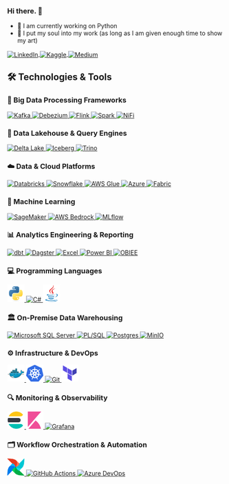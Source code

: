 ### Hi there. 👋
- 🔭 I am currently working on Python
- 🌱 I put my soul into my work (as long as I am given enough time to show my art)

<p align="left">
  <a href="https://www.linkedin.com/in/hasan-%C3%A7atalg%C3%B6l-953365206/" target="_blank">
    <img align="center" src="https://raw.githubusercontent.com/rahuldkjain/github-profile-readme-generator/master/src/images/icons/Social/linked-in-alt.svg" alt="LinkedIn" height="30" width="40" />
  </a>
  <a href="https://www.kaggle.com/hasancatalgol" target="_blank">
    <img align="center" src="https://raw.githubusercontent.com/rahuldkjain/github-profile-readme-generator/master/src/images/icons/Social/kaggle.svg" alt="Kaggle" height="30" width="40" />
  </a>
  <a href="https://medium.com/@hasancatalgol" target="_blank">
    <img align="center" src="https://raw.githubusercontent.com/rahuldkjain/github-profile-readme-generator/master/src/images/icons/Social/medium.svg" alt="Medium" height="30" width="40" />
  </a>
</p>

## 🛠️ Technologies & Tools

### 🚀 Big Data Processing Frameworks
<p align="left">
  <a href="https://kafka.apache.org/" target="_blank">
    <img src="https://cdn.iconscout.com/icon/free/png-256/free-kafka-icon-download-in-svg-png-gif-file-formats--logo-brand-world-logos-vol-1-pack-icons-282292.png" alt="Kafka" width="40" height="40"/>
  </a>
  <a href="https://debezium.io/" target="_blank">
    <img src="https://encrypted-tbn0.gstatic.com/images?q=tbn:ANd9GcQhgJU7oP6_rE9CsdXB3aiT20-t_aWsd700oQ&s" alt="Debezium" width="40" height="40"/>
  </a>
  <a href="https://flink.apache.org/" target="_blank">
    <img src="https://encrypted-tbn0.gstatic.com/images?q=tbn:ANd9GcSnv7ifl2_Rvz3Za9Phpw3hmjOQsaalL7eCzA&s" alt="Flink" width="40" height="40"/>
  </a>
  <a href="https://spark.apache.org/" target="_blank">
    <img src="https://encrypted-tbn0.gstatic.com/images?q=tbn:ANd9GcQpYjJum800-sDfZz-8yznUui_7lUYzeoFOcg&s" alt="Spark" width="40" height="40"/>
  </a>
  <a href="https://nifi.apache.org/" target="_blank">
    <img src="https://images.icon-icons.com/2699/PNG/512/apache_nifi_logo_icon_168614.png" alt="NiFi" width="45" height="40"/>
  </a>
</p>

### 💾 Data Lakehouse & Query Engines
<p align="left">
  <a href="https://delta.io/" target="_blank">
    <img src="https://media.licdn.com/dms/image/v2/C4D12AQFz46jU4sd9tQ/article-cover_image-shrink_600_2000/article-cover_image-shrink_600_2000/0/1653461550378?e=2147483647&v=beta&t=XOV8JCfydrnFwHW4Cbe23Ipg0zw2VNAcdEZ7XmI8Hac" alt="Delta Lake" width="170" height="40"/>
  </a>
  <a href="https://iceberg.apache.org/" target="_blank">
    <img src="https://upload.wikimedia.org/wikipedia/commons/thumb/9/95/Apache_Iceberg_Logo.svg/2560px-Apache_Iceberg_Logo.svg.png" alt="Iceberg" width="140" height="40"/>
  </a>
  <a href="https://trino.io/" target="_blank">
    <img src="https://upload.wikimedia.org/wikipedia/commons/thumb/5/57/Trino-logo-w-bk.svg/1200px-Trino-logo-w-bk.svg.png" alt="Trino" width="80" height="40"/>
  </a>
</p>

### ☁️ Data & Cloud Platforms
<p align="left">
  <a href="https://databricks.com/" target="_blank">
    <img src="https://synd.io/wp-content/uploads/2022/05/databricks-1.png" alt="Databricks" width="110" height="40"/>
  </a>
  <a href="https://www.snowflake.com/" target="_blank">
    <img src="https://encrypted-tbn0.gstatic.com/images?q=tbn:ANd9GcQiqSAnOUn5yvQCgI6RRlpJnjTjzRvKdoTONW22v-Tfno5rBgyHptOLd2hdj3DuUfEIFw&usqp=CAU" alt="Snowflake" width="140" height="40"/>
  </a>
  <a href="https://aws.amazon.com/glue/" target="_blank">
    <img src="https://cdn.jsdelivr.net/npm/simple-icons@v7/icons/amazonaws.svg" alt="AWS Glue" width="40" height="40"/>
  </a>
  <a href="https://azure.microsoft.com/tr-tr" target="_blank">
    <img src="https://encrypted-tbn0.gstatic.com/images?q=tbn:ANd9GcRtm8uRc444DV-6FHChD5VKWkSNspoAOTbYUQ&s" alt="Azure" width="40" height="40"/>
  </a>
  <a href="https://azure.microsoft.com/tr-tr/pricing/details/microsoft-fabric/" target="_blank">
    <img src="https://static.wikia.nocookie.net/logopedia/images/a/aa/Microsoft_Fabric_2023.svg/revision/latest/scale-to-width-down/200?cb=20230528223239" alt="Fabric" width="40" height="40"/>
  </a>
</p>

### 🤖 Machine Learning
<p align="left">
  <a href="https://aws.amazon.com/sagemaker/" target="_blank">
    <img src="https://miro.medium.com/v2/resize:fit:512/1*2VrAFwGLDTenUIOKqmksEg.png" alt="SageMaker" width="40" height="40"/>
  </a>
  <a href="https://aws.amazon.com/bedrock/" target="_blank">
    <img src="https://www.outsystems.com/Forge_CW/_image.aspx/Q8LvY--6WakOw9afDCuuGQ_Q2qNoQaT-xrNXdmgM4dI=/aws-bedrock-connector-2023-01-04%2000-00-00-2025-03-07%2012-01-34" alt="AWS Bedrock" width="40" height="40"/>
  </a>
  <a href="https://mlflow.org/" target="_blank">
    <img src="https://miro.medium.com/v2/resize:fit:750/0*0e0rrfSvf7lXxdHR.png" alt="MLflow" width="100" height="40"/>
  </a>
</p>

### 📊 Analytics Engineering & Reporting
<p align="left">
  <a href="https://www.getdbt.com/" target="_blank">
    <img src="https://cdn.jsdelivr.net/npm/simple-icons@v7/icons/dbt.svg" alt="dbt" width="40" height="40"/>
  </a>
  <a href="https://dagster.io/" target="_blank">
    <img src="https://raw.githubusercontent.com/dagster-io/dagster/master/images/dagster_icon.svg" alt="Dagster" width="40" height="40"/>
  </a>
  <a href="https://www.microsoft.com/en-us/microsoft-365/excel" target="_blank">
    <img src="https://cdn.jsdelivr.net/npm/simple-icons@v7/icons/microsoftexcel.svg" alt="Excel" width="40" height="40"/>
  </a>
  <a href="https://powerbi.microsoft.com/" target="_blank">
    <img src="https://cdn.jsdelivr.net/npm/simple-icons@v7/icons/microsoftpowerbi.svg" alt="Power BI" width="40" height="40"/>
  </a>
  <a href="https://www.oracle.com/analytics/obiee/" target="_blank">
    <img src="https://cdn.jsdelivr.net/npm/simple-icons@v7/icons/oracle.svg" alt="OBIEE" width="40" height="40"/>
  </a>
</p>

### 💻 Programming Languages
<p align="left">
  <a href="https://www.python.org/" target="_blank">
    <img src="https://raw.githubusercontent.com/devicons/devicon/master/icons/python/python-original.svg" alt="Python" width="40" height="40"/>
  </a>
  <a href="https://docs.microsoft.com/dotnet/csharp/" target="_blank">
    <img src="https://cdn.jsdelivr.net/npm/simple-icons@v7/icons/csharp.svg" alt="C#" width="40" height="40"/>
  </a>
  <a href="https://www.java.com/" target="_blank">
    <img src="https://raw.githubusercontent.com/devicons/devicon/master/icons/java/java-original.svg" alt="Java" width="40" height="40"/>
  </a>
</p>

### 🏛️ On-Premise Data Warehousing
<p align="left">
  <a href="https://docs.microsoft.com/sql/t-sql/" target="_blank">
    <img src="https://encrypted-tbn0.gstatic.com/images?q=tbn:ANd9GcRwKXHMyMBX4vEkmdyLmZVKK9_Qs8wZX24dWw&s" alt="Microsoft SQL Server" width="40" height="40"/>
  </a>
  <a href="https://www.oracle.com/database/technologies/appdev/plsql.html" target="_blank">
    <img src="https://images.icon-icons.com/2699/PNG/512/oracle_logo_icon_168918.png" alt="PL/SQL" width="40" height="40"/>
  </a>
  <a href="https://www.postgresql.org/" target="_blank">
    <img src="https://www.iconsdb.com/icons/preview/royal-azure-blue/postgresql-xxl.png" alt="Postgres" width="40" height="40"/>
  </a>
  <a href="https://min.io/" target="_blank">
    <img src="https://cdn.worldvectorlogo.com/logos/minio-1.svg" alt="MinIO" width="40" height="40"/>
  </a>
</p>

### ⚙️ Infrastructure & DevOps
<p align="left">
  <a href="https://www.docker.com/" target="_blank">
    <img src="https://raw.githubusercontent.com/devicons/devicon/master/icons/docker/docker-original.svg" alt="Docker" width="40" height="40"/>
  </a>
  <a href="https://kubernetes.io/" target="_blank">
    <img src="https://raw.githubusercontent.com/devicons/devicon/master/icons/kubernetes/kubernetes-plain.svg" alt="Kubernetes" width="40" height="40"/>
  </a>
  <a href="https://git-scm.com/" target="_blank">
    <img src="https://www.vectorlogo.zone/logos/git-scm/git-scm-icon.svg" alt="Git" width="40" height="40"/>
  </a>
  <a href="https://www.terraform.io/" target="_blank">
    <img src="https://raw.githubusercontent.com/devicons/devicon/master/icons/terraform/terraform-original.svg" alt="Terraform" width="40" height="40"/>
  </a>
</p>

### 🔍 Monitoring & Observability
<p align="left">
  <a href="https://www.elastic.co/elasticsearch/" target="_blank">
    <img src="https://raw.githubusercontent.com/devicons/devicon/master/icons/elasticsearch/elasticsearch-original.svg" alt="Elasticsearch" width="40" height="40"/>
  </a>
  <a href="https://www.elastic.co/kibana/" target="_blank">
    <img src="https://raw.githubusercontent.com/devicons/devicon/master/icons/kibana/kibana-plain.svg" alt="Kibana" width="40" height="40"/>
  </a>
  <a href="https://grafana.com/" target="_blank">
    <img src="https://cdn.jsdelivr.net/npm/simple-icons@v7/icons/grafana.svg" alt="Grafana" width="40" height="40"/>
  </a>
</p>

### 🗂️ Workflow Orchestration & Automation
<p align="left">
  <a href="https://airflow.apache.org/" target="_blank">
    <img src="https://raw.githubusercontent.com/devicons/devicon/master/icons/apacheairflow/apacheairflow-original.svg" alt="Airflow" width="40" height="40"/>
  </a>
  <a href="https://github.com/features/actions" target="_blank">
    <img src="https://cdn.jsdelivr.net/npm/simple-icons@v7/icons/githubactions.svg" alt="GitHub Actions" width="40" height="40"/>
  </a>
  <a href="https://azure.microsoft.com/services/devops/" target="_blank">
    <img src="https://cdn.jsdelivr.net/npm/simple-icons@v7/icons/azuredevops.svg" alt="Azure DevOps" width="40" height="40"/>
  </a>
</p>
